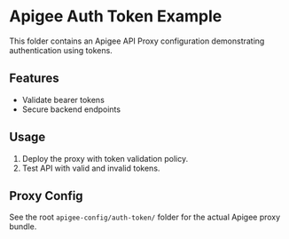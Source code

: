 # Apigee Auth Token Example

This folder contains an Apigee API Proxy configuration demonstrating authentication using tokens.

## Features
- Validate bearer tokens
- Secure backend endpoints

## Usage
1. Deploy the proxy with token validation policy.
2. Test API with valid and invalid tokens.

## Proxy Config
See the root `apigee-config/auth-token/` folder for the actual Apigee proxy bundle.
